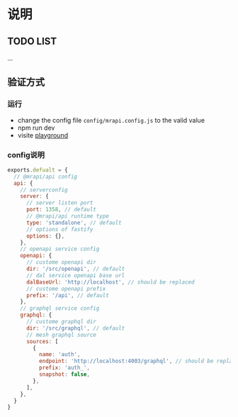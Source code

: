 # 说明

## TODO LIST

...

## 验证方式

### 运行

- change the config file `config/mrapi.config.js` to the valid value
- npm run dev
- visite [playground](http://localhost:1358/playground)

### config说明
```javascript
exports.defualt = {
  // @mrapi/api config
  api: {
    // serverconfig
    server: {
      // server listen port
      port: 1358, // default
      // @mrapi/api runtime type
      type: 'standalone', // default
      // options of fastify
      options: {},
    },
    // openapi service config
    openapi: {
      // custome openapi dir
      dir: '/src/openapi', // default
      // dal service openapi base url
      dalBaseUrl: 'http://localhost', // should be replaced
      // custome openapi prefix
      prefix: '/api', // default
    },
    // graphql service config
    graphql: {
      // custome graphql dir
      dir: '/src/graphql', // default
      // mesh graphql source 
      sources: [
        {
          name: 'auth',
          endpoint: 'http://localhost:4003/graphql', // should be replaced
          prefix: 'auth_',
          snapshot: false,
        },
      ],
    },
  }
}

```
